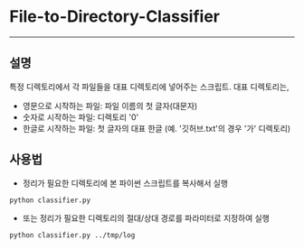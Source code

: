 # File-to-Directory-Classifier

---

## 설명
특정 디렉토리에서 각 파일들을 대표 디렉토리에 넣어주는 스크립트. 대표 디렉토리는,

- 영문으로 시작하는 파일: 파일 이름의 첫 글자(대문자)
- 숫자로 시작하는 파일: 디렉토리 '0'
- 한글로 시작하는 파일: 첫 글자의 대표 한글 (예. '깃허브.txt'의 경우 '가' 디렉토리)

## 사용법
* 정리가 필요한 디렉토리에 본 파이썬 스크립트를 복사해서 실행
```
python classifier.py
```

* 또는 정리가 필요한 디렉토리의 절대/상대 경로를 파라미터로 지정하여 실행
```
python classifier.py ../tmp/log
```
